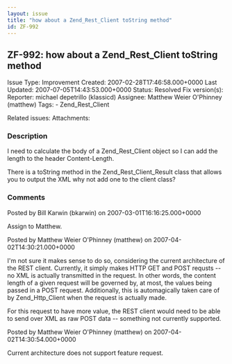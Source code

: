 ```yaml
---
layout: issue
title: "how about a Zend_Rest_Client toString method"
id: ZF-992
---
```


ZF-992: how about a Zend\_Rest\_Client toString method
------------------------------------------------------

 Issue Type: Improvement Created: 2007-02-28T17:46:58.000+0000 Last Updated: 2007-07-05T14:43:53.000+0000 Status: Resolved Fix version(s): 
 Reporter:  michael depetrillo (klassicd)  Assignee:  Matthew Weier O'Phinney (matthew)  Tags: - Zend\_Rest\_Client
 
 Related issues: 
 Attachments: 
### Description

I need to calculate the body of a Zend\_Rest\_Client object so I can add the length to the header Content-Length.

There is a toString method in the Zend\_Rest\_Client\_Result class that allows you to output the XML why not add one to the client class?

 

 

### Comments

Posted by Bill Karwin (bkarwin) on 2007-03-01T16:16:25.000+0000

Assign to Matthew.

 

 

Posted by Matthew Weier O'Phinney (matthew) on 2007-04-02T14:30:21.000+0000

I'm not sure it makes sense to do so, considering the current architecture of the REST client. Currently, it simply makes HTTP GET and POST requsts -- no XML is actually transmitted in the request. In other words, the content length of a given request will be governed by, at most, the values being passed in a POST request. Additionally, this is automagically taken care of by Zend\_Http\_Client when the request is actually made.

For this request to have more value, the REST client would need to be able to send over XML as raw POST data -- something not currently supported.

 

 

Posted by Matthew Weier O'Phinney (matthew) on 2007-04-02T14:30:54.000+0000

Current architecture does not support feature request.

 

 